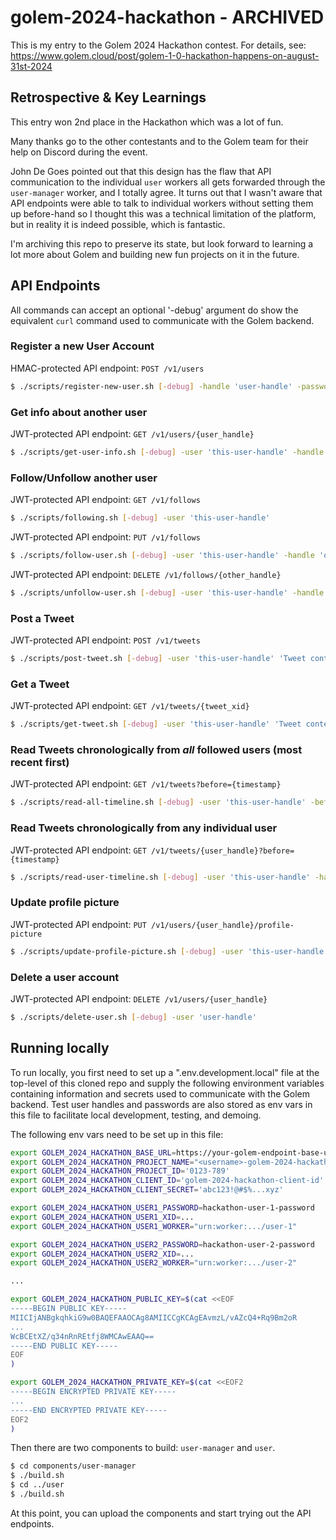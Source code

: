 # golem-2024-hackathon - ARCHIVED

This is my entry to the Golem 2024 Hackathon contest.
For details, see: https://www.golem.cloud/post/golem-1-0-hackathon-happens-on-august-31st-2024

## Retrospective & Key Learnings

This entry won 2nd place in the Hackathon which was a lot of fun.

Many thanks go to the other contestants and to the Golem team for their
help on Discord during the event.

John De Goes pointed out that this design has the flaw that API communication
to the individual `user` workers all gets forwarded through the `user-manager`
worker, and I totally agree. It turns out that I wasn't aware that API endpoints
were able to talk to individual workers without setting them up before-hand so
I thought this was a technical limitation of the platform, but in reality it
is indeed possible, which is fantastic.

I'm archiving this repo to preserve its state, but look forward to learning
a lot more about Golem and building new fun projects on it in the future.

## API Endpoints

All commands can accept an optional '-debug' argument do show the equivalent
`curl` command used to communicate with the Golem backend.

### Register a new User Account

HMAC-protected API endpoint: `POST /v1/users`

```bash
$ ./scripts/register-new-user.sh [-debug] -handle 'user-handle' -password 'password'
```

### Get info about another user

JWT-protected API endpoint: `GET /v1/users/{user_handle}`

```bash
$ ./scripts/get-user-info.sh [-debug] -user 'this-user-handle' -handle 'other-user-handle'
```

### Follow/Unfollow another user

JWT-protected API endpoint: `GET /v1/follows`

```bash
$ ./scripts/following.sh [-debug] -user 'this-user-handle'
```

JWT-protected API endpoint: `PUT /v1/follows`

```bash
$ ./scripts/follow-user.sh [-debug] -user 'this-user-handle' -handle 'other-user-handle'
```

JWT-protected API endpoint: `DELETE /v1/follows/{other_handle}`

```bash
$ ./scripts/unfollow-user.sh [-debug] -user 'this-user-handle' -handle 'other-user-handle'
```

### Post a Tweet

JWT-protected API endpoint: `POST /v1/tweets`

```bash
$ ./scripts/post-tweet.sh [-debug] -user 'this-user-handle' 'Tweet contents'
```

### Get a Tweet

JWT-protected API endpoint: `GET /v1/tweets/{tweet_xid}`

```bash
$ ./scripts/get-tweet.sh [-debug] -user 'this-user-handle' 'Tweet contents'
```

### Read Tweets chronologically from _all_ followed users (most recent first)

JWT-protected API endpoint: `GET /v1/tweets?before={timestamp}`

```bash
$ ./scripts/read-all-timeline.sh [-debug] -user 'this-user-handle' -before [before-timestamp]
```

### Read Tweets chronologically from any individual user

JWT-protected API endpoint: `GET /v1/tweets/{user_handle}?before={timestamp}`

```bash
$ ./scripts/read-user-timeline.sh [-debug] -user 'this-user-handle' -handle 'other-user-handle' -before [before-timestamp]
```

### Update profile picture

JWT-protected API endpoint: `PUT /v1/users/{user_handle}/profile-picture`

```bash
$ ./scripts/update-profile-picture.sh [-debug] -user 'this-user-handle' -filename picture.jpg
```

### Delete a user account

JWT-protected API endpoint: `DELETE /v1/users/{user_handle}`

```bash
$ ./scripts/delete-user.sh [-debug] -user 'user-handle'
```

## Running locally

To run locally, you first need to set up a ".env.development.local" file
at the top-level of this cloned repo and supply the following environment
variables containing information and secrets used to communicate with the
Golem backend. Test user handles and passwords are also stored as env vars
in this file to facilitate local development, testing, and demoing.

The following env vars need to be set up in this file:

```bash
export GOLEM_2024_HACKATHON_BASE_URL=https://your-golem-endpoint-base-url
export GOLEM_2024_HACKATHON_PROJECT_NAME="<username>-golem-2024-hackathon"
export GOLEM_2024_HACKATHON_PROJECT_ID='0123-789'
export GOLEM_2024_HACKATHON_CLIENT_ID='golem-2024-hackathon-client-id'
export GOLEM_2024_HACKATHON_CLIENT_SECRET='abc123!@#$%...xyz'

export GOLEM_2024_HACKATHON_USER1_PASSWORD=hackathon-user-1-password
export GOLEM_2024_HACKATHON_USER1_XID=...
export GOLEM_2024_HACKATHON_USER1_WORKER="urn:worker:.../user-1"

export GOLEM_2024_HACKATHON_USER2_PASSWORD=hackathon-user-2-password
export GOLEM_2024_HACKATHON_USER2_XID=...
export GOLEM_2024_HACKATHON_USER2_WORKER="urn:worker:.../user-2"

...

export GOLEM_2024_HACKATHON_PUBLIC_KEY=$(cat <<EOF
-----BEGIN PUBLIC KEY-----
MIICIjANBgkqhkiG9w0BAQEFAAOCAg8AMIICCgKCAgEAvmzL/vAZcQ4+Rq9Bm2oR
...
WcBCEtXZ/q34nRnREtfj8WMCAwEAAQ==
-----END PUBLIC KEY-----
EOF
)

export GOLEM_2024_HACKATHON_PRIVATE_KEY=$(cat <<EOF2
-----BEGIN ENCRYPTED PRIVATE KEY-----
...
-----END ENCRYPTED PRIVATE KEY-----
EOF2
)
```

Then there are two components to build: `user-manager` and `user`.

```bash
$ cd components/user-manager
$ ./build.sh
$ cd ../user
$ ./build.sh
```

At this point, you can upload the components and start trying
out the API endpoints.
